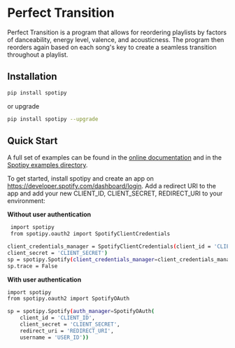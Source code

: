 # Perfect Transition

Perfect Transition is a program that allows for reordering playlists by factors of danceability, energy level, valence, and acousticness. The program then reorders again based on each song's key to create a seamless transition throughout a playlist.

## Installation
```bash
pip install spotipy
```
or upgrade
```bash
pip install spotipy --upgrade
```

## Quick Start

A full set of examples can be found in the [online documentation](https://spotipy.readthedocs.io/en/2.12.0/) and in the [Spotipy examples directory](https://github.com/plamere/spotipy/tree/master/examples). 

To get started, install spotipy and create an app on https://developer.spotify.com/dashboard/login. Add a redirect URI to the app and add your new CLIENT_ID, CLIENT_SECRET, REDIRECT_URI to your environment:

**Without user authentication**
```bash
 import spotipy
 from spotipy.oauth2 import SpotifyClientCredentials

client_credentials_manager = SpotifyClientCredentials(client_id = 'CLIENT_ID', 
client_secret = 'CLIENT_SECRET')
sp = spotipy.Spotify(client_credentials_manager=client_credentials_manager)
sp.trace = False
```

**With user authentication**
```bash
import spotipy
from spotipy.oauth2 import SpotifyOAuth

sp = spotipy.Spotify(auth_manager=SpotifyOAuth(
    client_id = 'CLIENT_ID', 
    client_secret = 'CLIENT_SECRET', 
    redirect_uri = 'REDIRECT_URI',
    username = 'USER_ID'))
```
